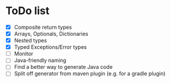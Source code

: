 # ToDo list

* [X] Composite return types
* [X] Arrays, Optionals, Dictionaries
* [X] Nested types
* [X] Typed Exceptions/Error types
* [ ] Monitor
* [ ] Java-friendly naming
* [ ] Find a better way to generate Java code
* [ ] Split off generator from maven plugin (e.g. for a gradle plugin)
